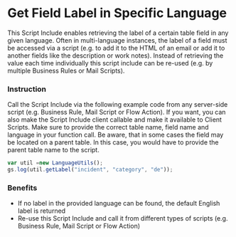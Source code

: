 # Get Field Label in Specific Language

This Script Include enables retrieving the label of a certain table field in any given language. 
Often in multi-language instances, the label of a field must be accessed via a script (e.g. to add it to the HTML of an email or add it to another fields like the description or work notes). Instead of retrieving the value each time individually this script include can be re-used (e.g. by multiple Business Rules or Mail Scripts). 

### Instruction

Call the Script Include via the following example code from any server-side script (e.g. Business Rule, Mail Script or Flow Action). If you want, you can also make the Script Include client callable and make it available to Client Scripts. Make sure to provide the correct table name, field name and language in your function call. Be aware, that in some cases the field may be located on a parent table. In this case, you would have to provide the parent table name to the script. 

```javascript
var util =new LanguageUtils();
gs.log(util.getLabel("incident", "category", "de"));
```


### Benefits
- If no label in the provided language can be found, the default English label is returned
- Re-use this Script Include and call it from different types of scripts (e.g. Business Rule, Mail Script or Flow Action)

